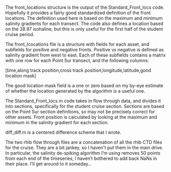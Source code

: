 The front_locations structure is the output of the Standard_Front_locs code. Hopefully it provides a fairly good standardized definition of the front locations. The definition used here is based on the maximum and minimum salinity gradients for each transect. The code also defines a location based on the 28.97 isohaline, but this is only useful for the first half of the student cruise period.

The front_lcocations file is a structure with fields for each asset, and subfields for positive and negative fronts. Positive vs negative is defined as salinity gradient from west to east. Each of these subfields contains a matrix with one row for each Point Sur transect, and the following columns:

[time,along track position,cross track position,longitude,latitude,good location mask]

The good location mask field is a one or zero based on my by-eye estimate of whether the location generated by the algorithm is a useful one.


The Standard_Front_locs.m code takes in flow through data, and divides it into sections, specifically for the student cruise section. Sections are based on the Point Sur section definitions, so may not be precisely correct for other assets. Front position is calculated by looking at the maximum and minimum in the salinity gradient for each section.

diff_diff.m is a centered difference scheme that I wrote.

The two rhib flow through files are a concatenation of all the rhib CTD files for the cruise. They are a bit jankey, so I haven't put them in the main drive. In particular, the salinity de-spiking algorithm I’m using removes 50 points from each end of the timeseries, I haven’t bothered to add back NaNs in their place. I’ll get around to it someday…
